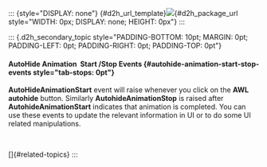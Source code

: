 ::: {style="DISPLAY: none"}
[](ms-xhelp:///?Id=d2h_url_template){#d2h_url_template}![](!package_url!){#d2h_package_url style="WIDTH: 0px; DISPLAY: none; HEIGHT: 0px"}
:::

::: {.d2h_secondary_topic style="PADDING-BOTTOM: 10pt; MARGIN: 0pt; PADDING-LEFT: 0pt; PADDING-RIGHT: 0pt; PADDING-TOP: 0pt"}
#### AutoHide Animation  Start /Stop Events {#autohide-animation-start-stop-events style="tab-stops: 0pt"}

**AutoHideAnimationStart** event will raise whenever you click on the **AWL autohide** button. Similarly **AutohideAnimationStop** is raised after **AutohideAnimationStart** indicates that animation is completed. You can use these events to update the relevant information in UI or to do some UI related manipulations.

 

[]{#related-topics}
:::
